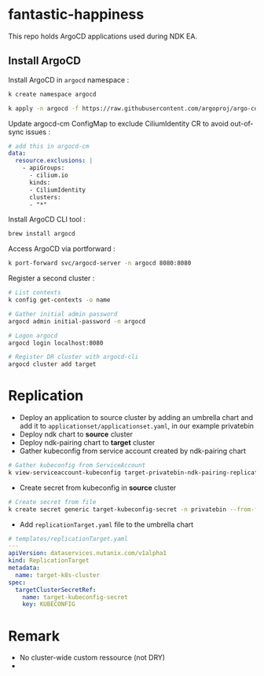 # fantastic-happiness

This repo holds ArgoCD applications used during NDK EA.

## Install ArgoCD

Install ArgoCD in `argocd` namespace :
```bash
k create namespace argocd

k apply -n argocd -f https://raw.githubusercontent.com/argoproj/argo-cd/stable/manifests/core-install.yaml
```

Update argocd-cm ConfigMap to exclude CiliumIdentity CR to avoid out-of-sync issues :
```yaml
# add this in argocd-cm
data:
  resource.exclusions: |
    - apiGroups:
      - cilium.io
      kinds:
      - CiliumIdentity
      clusters:
      - "*"
```


Install ArgoCD CLI tool :
```bash
brew install argocd
```

Access ArgoCD via portforward :
```bash
k port-forward svc/argocd-server -n argocd 8080:8080
```

Register a second cluster :
```bash
# List contexts
k config get-contexts -o name

# Gather initial admin password
argocd admin initial-password -n argocd

# Logon argocd
argocd login localhost:8080

# Register DR cluster with argocd-cli
argocd cluster add target
```

# Replication
- Deploy an application to source cluster by adding an umbrella chart and add it to `applicationset/applicationset.yaml`, in our example privatebin
- Deploy ndk chart to **source** cluster
- Deploy ndk-pairing chart to **target** cluster
- Gather kubeconfig from service account created by ndk-pairing chart
```bash
# Gather kubeconfig from ServiceAccount
k view-serviceaccount-kubeconfig target-privatebin-ndk-pairing-replication-sa -n privatebin -o json > kubeconfig/privatebin-kubeconfig.json
```
- Create secret from kubeconfig in **source** cluster
```bash
# Create secret from file
k create secret generic target-kubeconfig-secret -n privatebin --from-file=KUBECONFIG=kubeconfig/privatebin-kubeconfig.json
```
- Add `replicationTarget.yaml` file to the umbrella chart
```yaml
# templates/replicationTarget.yaml
---
apiVersion: dataservices.nutanix.com/v1alpha1
kind: ReplicationTarget
metadata:
  name: target-k8s-cluster
spec:
  targetClusterSecretRef:
    name: target-kubeconfig-secret
    key: KUBECONFIG
```

# Remark
- No cluster-wide custom ressource (not DRY)
- 

